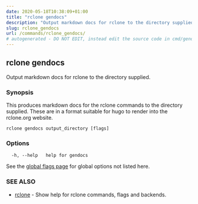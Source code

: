 ```yaml
---
date: 2020-05-18T10:38:09+01:00
title: "rclone gendocs"
description: "Output markdown docs for rclone to the directory supplied."
slug: rclone_gendocs
url: /commands/rclone_gendocs/
# autogenerated - DO NOT EDIT, instead edit the source code in cmd/gendocs/ and as part of making a release run "make commanddocs"
---
```

## rclone gendocs

Output markdown docs for rclone to the directory supplied.

### Synopsis


This produces markdown docs for the rclone commands to the directory
supplied.  These are in a format suitable for hugo to render into the
rclone.org website.

```
rclone gendocs output_directory [flags]
```

### Options

```
  -h, --help   help for gendocs
```

See the [global flags page](/flags/) for global options not listed here.

### SEE ALSO

* [rclone](/commands/rclone/)	 - Show help for rclone commands, flags and backends.


